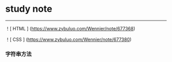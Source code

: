 # study note

------

！[ HTML ] (https://www.zybuluo.com/Wennier/note/677368)

！[ CSS ] (https://www.zybuluo.com/Wennier/note/677380)

### 字符串方法
